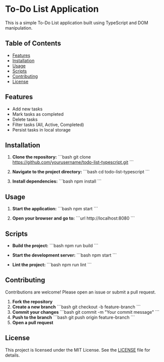 
# To-Do List Application

This is a simple To-Do List application built using TypeScript and DOM manipulation.

## Table of Contents

- [Features](#features)
- [Installation](#installation)
- [Usage](#usage)
- [Scripts](#scripts)
- [Contributing](#contributing)
- [License](#license)

## Features

- Add new tasks
- Mark tasks as completed
- Delete tasks
- Filter tasks (All, Active, Completed)
- Persist tasks in local storage

## Installation

1. **Clone the repository:**
   \`\`\`bash
   git clone https://github.com/yourusername/todo-list-typescript.git
   \`\`\`

2. **Navigate to the project directory:**
   \`\`\`bash
   cd todo-list-typescript
   \`\`\`

3. **Install dependencies:**
   \`\`\`bash
   npm install
   \`\`\`

## Usage

1. **Start the application:**
   \`\`\`bash
   npm start
   \`\`\`

2. **Open your browser and go to:**
   \`\`\`url
   http://localhost:8080
   \`\`\`

## Scripts

- **Build the project:**
  \`\`\`bash
  npm run build
  \`\`\`

- **Start the development server:**
  \`\`\`bash
  npm start
  \`\`\`

- **Lint the project:**
  \`\`\`bash
  npm run lint
  \`\`\`

## Contributing

Contributions are welcome! Please open an issue or submit a pull request.

1. **Fork the repository**
2. **Create a new branch**
   \`\`\`bash
   git checkout -b feature-branch
   \`\`\`
3. **Commit your changes**
   \`\`\`bash
   git commit -m "Your commit message"
   \`\`\`
4. **Push to the branch**
   \`\`\`bash
   git push origin feature-branch
   \`\`\`
5. **Open a pull request**

## License

This project is licensed under the MIT License. See the [LICENSE](LICENSE) file for details.


